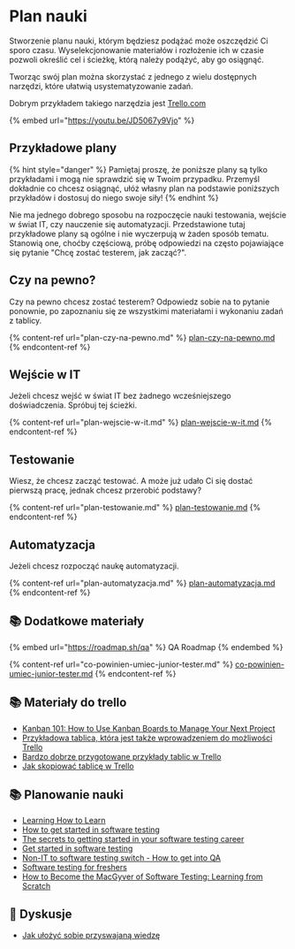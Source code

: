 # Plan nauki

Stworzenie planu nauki, którym będziesz podążać może oszczędzić Ci sporo czasu. Wyselekcjonowanie materiałów i rozłożenie ich w czasie pozwoli określić cel i ścieżkę, którą należy podążyć, aby go osiągnąć.

Tworząc swój plan można skorzystać z jednego z wielu dostępnych narzędzi, które ułatwią usystematyzowanie zadań.

Dobrym przykładem takiego narzędzia jest [Trello.com](https://trello.com/piotrwicherski/recommend)

{% embed url="https://youtu.be/JD5067y9Vjo" %}

## Przykładowe plany

{% hint style="danger" %}
Pamiętaj proszę, że poniższe plany są tylko przykładami i mogą nie sprawdzić się w Twoim przypadku. Przemyśl dokładnie co chcesz osiągnąć, ułóż własny plan na podstawie poniższych przykładów i dostosuj do niego swoje siły!
{% endhint %}

Nie ma jednego dobrego sposobu na rozpoczęcie nauki testowania, wejście w świat IT, czy nauczenie się automatyzacji. Przedstawione tutaj przykładowe plany są ogólne i nie wyczerpują w żaden sposób tematu. Stanowią one, choćby częściową, próbę odpowiedzi na często pojawiające się pytanie "Chcę zostać testerem, jak zacząć?".

## Czy na pewno?

Czy na pewno chcesz zostać testerem? Odpowiedz sobie na to pytanie ponownie, po zapoznaniu się ze wszystkimi materiałami i wykonaniu zadań z tablicy.

{% content-ref url="plan-czy-na-pewno.md" %}
[plan-czy-na-pewno.md](plan-czy-na-pewno.md)
{% endcontent-ref %}

## Wejście w IT

Jeżeli chcesz wejść w świat IT bez żadnego wcześniejszego doświadczenia. Spróbuj tej ścieżki.

{% content-ref url="plan-wejscie-w-it.md" %}
[plan-wejscie-w-it.md](plan-wejscie-w-it.md)
{% endcontent-ref %}

## Testowanie

Wiesz, że chcesz zacząć testować. A może już udało Ci się dostać pierwszą pracę, jednak chcesz przerobić podstawy?

{% content-ref url="plan-testowanie.md" %}
[plan-testowanie.md](plan-testowanie.md)
{% endcontent-ref %}

## Automatyzacja

Jeżeli chcesz rozpocząć naukę automatyzacji.

{% content-ref url="plan-automatyzacja.md" %}
[plan-automatyzacja.md](plan-automatyzacja.md)
{% endcontent-ref %}

## 📚 Dodatkowe materiały

{% embed url="https://roadmap.sh/qa" %}
QA Roadmap
{% endembed %}

{% content-ref url="co-powinien-umiec-junior-tester.md" %}
[co-powinien-umiec-junior-tester.md](co-powinien-umiec-junior-tester.md)
{% endcontent-ref %}

## 📚 Materiały do trello

* [Kanban 101: How to Use Kanban Boards to Manage Your Next Project](https://zapier.com/learn/project-management/kanban-board/)
* [Przykładowa tablica, która jest także wprowadzeniem do możliwości Trello](https://trello.com/b/I7TjiplA/trello-tutorial)
* [Bardzo dobrze przygotowane przykłady tablic w Trello](https://trello.com/inspiration)
* [Jak skopiować tablicę w Trello](https://www.youtube.com/watch?v=lTRi48NKdoA)

## 📚 Planowanie nauki

* [Learning How to Learn](https://www.coursera.org/learn/learning-how-to-learn)
* [How to get started in software testing](http://thesocialtester.co.uk/how-to-get-started-in-software-testing-a-few-resources/)
* [The secrets to getting started in your software testing career](http://searchsoftwarequality.techtarget.com/tip/The-secrets-to-getting-started-in-your-software-testing-career)
* [Get started in software testing](https://testlio.com/blog/post/get-started-software-testing)
* [Non-IT to software testing switch - How to get into QA](http://www.softwaretestinghelp.com/non-it-to-software-testing-switch-how-to-get-into-qa/)
* [Software testing for freshers](http://www.softwaretestingtricks.com/2007/05/software-testing-for-freshers-tested.html)
* [How to Become the MacGyver of Software Testing: Learning from Scratch](https://netguru.co/blog/quality-assurance-means)

## **💬** **Dyskusje**

* [Jak ułożyć sobie przyswajaną wiedzę](https://www.facebook.com/groups/TestowanieOprogramowania/permalink/1745867432102494/)
